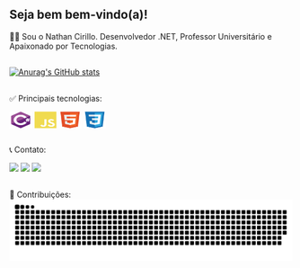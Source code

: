 ## Seja bem bem-vindo(a)! 
👨‍💻 Sou o Nathan Cirillo. Desenvolvedor .NET, Professor Universitário e Apaixonado por Tecnologias. 

##
[![Anurag's GitHub stats](https://github-readme-stats.vercel.app/api?username=nathancirillo&show_icons=true&theme=radical)](https://github.com/nathancirillo/github-readme-stats) 
## 

✅ Principais tecnologias: 
<div style="display: inline_block">
  <img align="center" alt="Cirillo-Csharp" height="30" width="40" src="https://raw.githubusercontent.com/devicons/devicon/master/icons/csharp/csharp-original.svg">
  <img align="center" alt="Cirillo-Js" height="30" width="40" src="https://raw.githubusercontent.com/devicons/devicon/master/icons/javascript/javascript-plain.svg">
  <img align="center" alt="Cirillo-HTML" height="30" width="40" src="https://raw.githubusercontent.com/devicons/devicon/master/icons/html5/html5-original.svg">
  <img align="center" alt="Cirillo-CSS" height="30" width="40" src="https://raw.githubusercontent.com/devicons/devicon/master/icons/css3/css3-original.svg">
</div> 
  
##

📞 Contato: 
<div> 
  <a href="https://www.instagram.com/cirillonathan/" target="_blank"><img src="https://img.shields.io/badge/-Instagram-%23E4405F?style=for-the-badge&logo=instagram&  logoColor=white" target="_blank"></a>
  <a href = "mailto:cirillo.nathan@gmail.com"><img src="https://img.shields.io/badge/-Gmail-%23333?style=for-the-badge&logo=gmail&logoColor=white" target="_blank"></a>
  <a href="https://www.linkedin.com/in/rafaella-ballerini-45875016a" target="_blank"><img src="https://img.shields.io/badge/-LinkedIn-%230077B5?style=for-the-badge&logo=linkedin&logoColor=white" target="_blank"></a> 

##
  
:rocket: Contribuições:  
![Snake animation](https://github.com/nathancirillo/nathancirillo/blob/output/github-contribution-grid-snake.svg)
  
  
</div>
